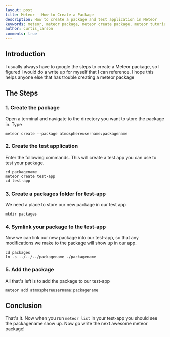 ```yaml
---
layout: post
title: Meteor - How to Create a Package
description: How to create a package and test application in Meteor
keywords: meteor, meteor package, meteor create package, meteor tutorial, meteor package tutorial, meteor how to create package
author: curtis_larson
comments: true
---
```


## Introduction

I usually always have to google the steps to create a Meteor package, so I figured I would do a write up for myself that I can reference. I hope this helps anyone else that has trouble creating a meteor package

## The Steps

### 1. Create the package


Open a terminal and navigate to the directory you want to store the package in. Type

    meteor create --package atmosphereusername:packagename

### 2. Create the test application

Enter the following commands. This will create a test app you can use to test your package.

    cd packagename
    meteor create test-app
    cd test-app

### 3. Create a packages folder for test-app

We need a place to store our new package in our test app

    mkdir packages

### 4. Symlink your package to the test-app

Now we can link our new package into our test-app, so that any modifications we make to the package will show up in our app.

    cd packages
    ln -s ../../../packagename ./packagename

### 5. Add the package

All that's left is to add the package to our test-app

    meteor add atmosphereusername:packagename


## Conclusion

That's it. Now when you run `meteor list` in your test-app you should see the packagename show up. Now go write the next awesome meteor package!
